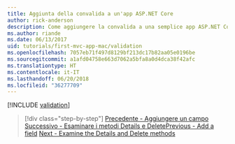 ```yaml
---
title: Aggiunta della convalida a un'app ASP.NET Core
author: rick-anderson
description: Come aggiungere la convalida a una semplice app ASP.NET Core.
ms.author: riande
ms.date: 06/13/2017
uid: tutorials/first-mvc-app-mac/validation
ms.openlocfilehash: 7057eb71f497d8129bf213dc17b82aa05e0196be
ms.sourcegitcommit: a1afd04758e663d7062a5bfa8a0d4dca38f42afc
ms.translationtype: HT
ms.contentlocale: it-IT
ms.lasthandoff: 06/20/2018
ms.locfileid: "36277709"
---
```

[!INCLUDE [validation](../../includes/mvc-intro/validation.md)]

> [!div class="step-by-step"]
> <span data-ttu-id="e0a9d-103">[Precedente - Aggiungere un campo](new-field.md)
> [Successivo - Esaminare i metodi Details e Delete](xref:tutorials/first-mvc-app/details)</span><span class="sxs-lookup"><span data-stu-id="e0a9d-103">[Previous - Add a field](new-field.md)
[Next - Examine the Details and Delete methods](xref:tutorials/first-mvc-app/details)</span></span>



